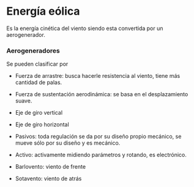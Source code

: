 # Energía eólica
Es la energía cinética del viento siendo esta convertida por un aerogenerador.

### Aerogeneradores
Se pueden clasificar por
- Fuerza de arrastre: busca hacerle resistencia al viento, tiene más cantidad de palas.
- Fuerza de sustentación aerodinámica: se basa en el desplazamiento suave.

- Eje de giro vertical
- Eje de giro horizontal

- Pasivos: toda regulación se da por su diseño propio mecánico, se mueve sólo por su diseño y es mecánico.
- Activo: activamente midiendo parámetros y rotando, es electrónico.

- Barlovento: viento de frente
- Sotavento: viento de atrás

